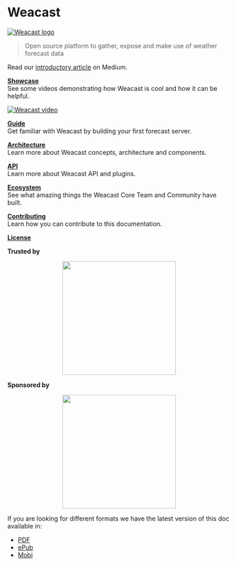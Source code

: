 # Weacast

[![Weacast logo](./images/weacast-logo-256.png)](https://github.com/weacast)

> Open source platform to gather, expose and make use of weather forecast data

Read our [introductory article](https://hackernoon.com/introducing-weacast-e6e98487b2a8) on Medium.

[**Showcase**](./SHOWCASE.MD)<br/>
See some videos demonstrating how Weacast is cool and how it can be helpful.

[![Weacast video](./images/weacast-timeline.png)](https://www.youtube.com/watch?v=YcWIlnSbpoo)

[**Guide**](./guides/README.MD)<br/>
Get familiar with Weacast by building your first forecast server.

[**Architecture**](./architecture/README.MD)<br/>
Learn more about Weacast concepts, architecture and components.

[**API**](./api/README.MD)<br/>
Learn more about Weacast API and plugins.

[**Ecosystem**](./ecosystem/README.MD)<br/>
See what amazing things the Weacast Core Team and Community have built.

[**Contributing**](./contributing/README.MD)<br/>
Learn how you can contribute to this documentation.

[**License**](./LICENSE.MD)

**Trusted by**

<p align="center">
  <a href="http://www.airbus.com/"><img src="https://upload.wikimedia.org/wikipedia/commons/2/24/Airbus_logo_2017.png" width="256"/></a>
</p>

**Sponsored by**

<p align="center">
  <a href="http://www.kalisio.xyz"><img src="https://cdn.jsdelivr.net/gh/kalisio/kDocs@5cea886176539f288e26599c9b4a951c08658caa/images/kalisio-banner-250x96.png" width="256"/></a>
</p>

If you are looking for different formats we have the latest version of this doc available in:

* [PDF](https://www.gitbook.com/download/pdf/book/weacast/weacast-docs)
* [ePub](https://www.gitbook.com/download/epub/book/weacast/weacast-docs)
* [Mobi](https://www.gitbook.com/download/mobi/book/weacast/weacast-docs)

